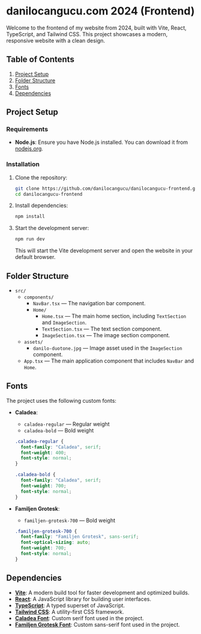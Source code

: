 # danilocangucu.com 2024 (Frontend)

Welcome to the frontend of my website from 2024, built with Vite, React, TypeScript, and Tailwind CSS. This project showcases a modern, responsive website with a clean design.

## Table of Contents

1. [Project Setup](#project-setup)
2. [Folder Structure](#folder-structure)
3. [Fonts](#fonts)
4. [Dependencies](#dependencies)

## Project Setup

### Requirements

- **Node.js**: Ensure you have Node.js installed. You can download it from [nodejs.org](https://nodejs.org/).

### Installation

1. Clone the repository:

   ```bash
   git clone https://github.com/danilocangucu/danilocangucu-frontend.git
   cd danilocangucu-frontend
   ```

2. Install dependencies:

   ```bash
   npm install
   ```

3. Start the development server:

   ```bash
   npm run dev
   ```

   This will start the Vite development server and open the website in your default browser.

## Folder Structure

- `src/`
  - `components/`
    - `NavBar.tsx` — The navigation bar component.
    - `Home/`
      - `Home.tsx` — The main home section, including `TextSection` and `ImageSection`.
      - `TextSection.tsx` — The text section component.
      - `ImageSection.tsx` — The image section component.
  - `assets/`
    - `danilo-duotone.jpg` — Image asset used in the `ImageSection` component.
  - `App.tsx` — The main application component that includes `NavBar` and `Home`.

## Fonts

The project uses the following custom fonts:

- **Caladea**:
  - `caladea-regular` — Regular weight
  - `caladea-bold` — Bold weight

  ```css
  .caladea-regular {
    font-family: "Caladea", serif;
    font-weight: 400;
    font-style: normal;
  }

  .caladea-bold {
    font-family: "Caladea", serif;
    font-weight: 700;
    font-style: normal;
  }
  ```

- **Familjen Grotesk**:
  - `familjen-grotesk-700` — Bold weight

  ```css
  .familjen-grotesk-700 {
    font-family: "Familjen Grotesk", sans-serif;
    font-optical-sizing: auto;
    font-weight: 700;
    font-style: normal;
  }
  ```

## Dependencies

- **[Vite](https://vitejs.dev/)**: A modern build tool for faster development and optimized builds.
- **[React](https://reactjs.org/)**: A JavaScript library for building user interfaces.
- **[TypeScript](https://www.typescriptlang.org/)**: A typed superset of JavaScript.
- **[Tailwind CSS](https://tailwindcss.com/)**: A utility-first CSS framework.
- **[Caladea Font](https://fonts.google.com/specimen/Caladea)**: Custom serif font used in the project.
- **[Familjen Grotesk Font](https://fonts.google.com/specimen/Familjen+Grotesk)**: Custom sans-serif font used in the project.